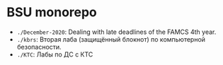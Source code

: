 # BSU monorepo

- `./December-2020`: Dealing with late deadlines of the FAMCS 4th year.
- `./kbrs`: Вторая лаба (защищённый блокнот) по компьютерной безопасности.
- `./KTC`: Лабы по ДС с КТС
